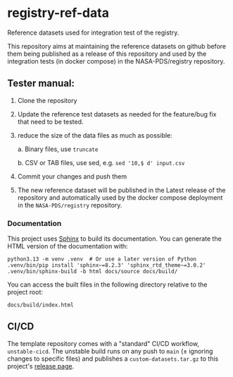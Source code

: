 # registry-ref-data

Reference datasets used for integration test of the registry.

This repository aims at maintaining the reference datasets on github before them being published as a release of this repository and used by the integration tests (in docker compose) in the NASA-PDS/registry repository.

## Tester manual:

1. Clone the repository

2. Update the reference test datasets as needed for the feature/bug fix that need to be tested.

3. reduce the size of the data files as much as possible:

	a. Binary files, use `truncate`

    b. CSV or TAB files, use sed, e.g. `sed '10,$ d' input.csv`

3. Commit your changes and push them

4. The new reference dataset will be published in the Latest release of the repository and automatically used by the docker compose deployment in the `NASA-PDS/registry` repository.



### Documentation

This project uses [Sphinx](https://www.sphinx-doc.org/en/master/) to build its documentation. You can generate the HTML version of the documentation with:

    python3.13 -m venv .venv  # Or use a later version of Python
    .venv/bin/pip install 'sphinx~=8.2.3' 'sphinx_rtd_theme~=3.0.2'
    .venv/bin/sphinx-build -b html docs/source docs/build/

You can access the built files in the following directory relative to the project root:

    docs/build/index.html


## CI/CD

The template repository comes with a "standard" CI/CD workflow, `unstable-cicd`. The unstable build runs on any push to `main` (± ignoring changes to specific files) and publishes a `custom-datasets.tar.gz` to this project's [release page](https://github.com/NASA-PDS/registry-ref-data/releases).
